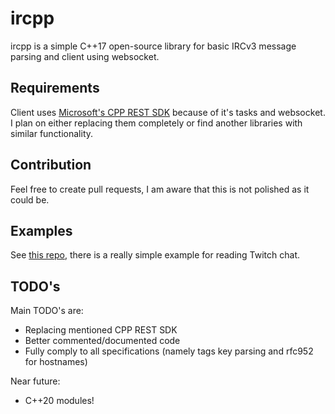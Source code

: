 # ircpp
ircpp is a simple C++17 open-source library for basic IRCv3 message parsing and client using websocket.

## Requirements
Client uses [Microsoft's CPP REST SDK](https://github.com/microsoft/cpprestsdk) because of it's tasks and websocket. I plan on either replacing them completely or find another libraries with similar functionality.

## Contribution
Feel free to create pull requests, I am aware that this is not polished as it could be.

## Examples
See [this repo](https://github.com/ivosu/ircpp_examples), there is a really simple example for reading Twitch chat.

## TODO's
Main TODO's are:
  * Replacing mentioned CPP REST SDK
  * Better commented/documented code
  * Fully comply to all specifications (namely tags key parsing and rfc952 for hostnames)

Near future:
  * C++20 modules!
